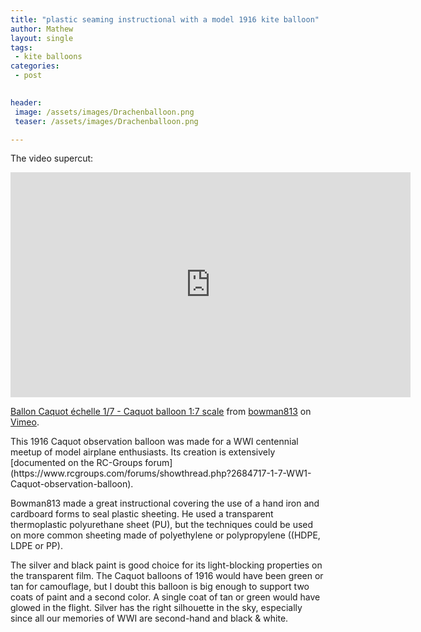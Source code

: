 ```yaml
---
title: "plastic seaming instructional with a model 1916 kite balloon"
author: Mathew
layout: single
tags:
 - kite balloons
categories:
 - post
 

header:
 image: /assets/images/Drachenballoon.png
 teaser: /assets/images/Drachenballoon.png

---
```



The video supercut:
<iframe src="https://player.vimeo.com/video/170998519" width="640" height="360" frameborder="0" webkitallowfullscreen mozallowfullscreen allowfullscreen></iframe>
<p><a href="https://vimeo.com/170998519">Ballon Caquot &eacute;chelle 1/7 - Caquot balloon 1:7 scale</a> from <a href="https://vimeo.com/user2109837">bowman813</a> on <a href="https://vimeo.com">Vimeo</a>.</p>
This 1916 Caquot observation balloon was made for a WWI centennial meetup of model airplane enthusiasts. Its creation is extensively [documented on the RC-Groups forum](https://www.rcgroups.com/forums/showthread.php?2684717-1-7-WW1-Caquot-observation-balloon). 

Bowman813 made a great instructional covering the use of a hand iron and cardboard forms to seal plastic sheeting. He used a transparent thermoplastic polyurethane sheet (PU), but the techniques could be used on more common sheeting made of polyethylene or polypropylene ((HDPE, LDPE or PP).

The silver and black paint is good choice for its light-blocking properties on the transparent film. The Caquot balloons of 1916 would have been green or tan for camouflage, but I doubt this balloon is big enough to support two coats of paint and a second color.  A single coat of tan or green would have glowed in the flight. Silver has the right silhouette in the sky, especially since all our memories of WWI are second-hand and black & white.
